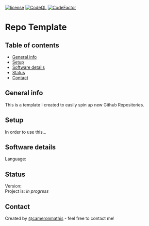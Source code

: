 [![license](https://img.shields.io/github/license/cameronmathis/RepoTemplate)](LICENSE)
[![CodeQL](https://github.com/cameronmathis/RepoTemplate/actions/workflows/codeql-analysis.yml/badge.svg)](https://github.com/cameronmathis/RepoTemplate/actions/workflows/codeql-analysis.yml)
[![CodeFactor](https://www.codefactor.io/repository/github/cameronmathis/RepoTemplate/badge)](https://www.codefactor.io/repository/github/cameronmathis/RepoTemplate)

# Repo Template

## Table of contents

- [General info](#general-info)
- [Setup](#setup)
- [Software details](#Software-details)
- [Status](#status)
- [Contact](#contact)

## General info

This is a template I created to easily spin up new Github Repositories.

## Setup

In order to use this...

## Software details

Language:

## Status

Version: </br>
Project is: _in progress_

## Contact

Created by [@cameronmathis](https://github.com/cameronmathis/) - feel free to contact me!
